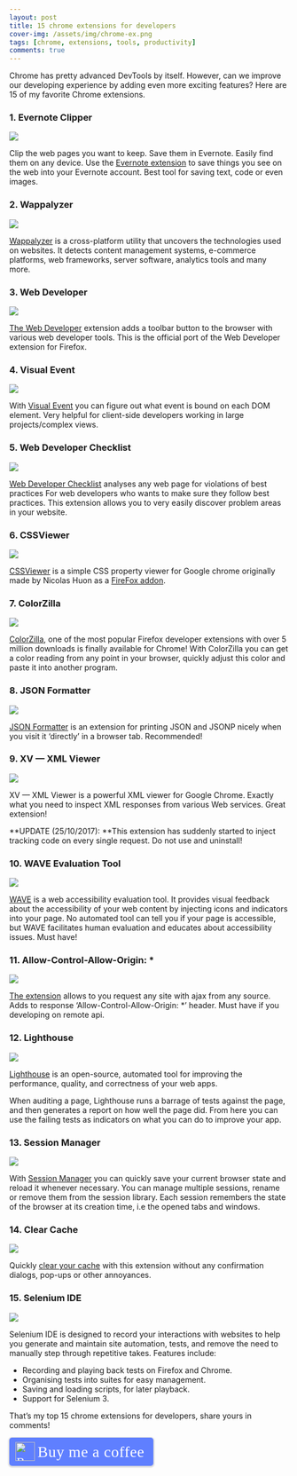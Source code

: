 ```yaml
---
layout: post
title: 15 chrome extensions for developers
cover-img: /assets/img/chrome-ex.png
tags: [chrome, extensions, tools, productivity]
comments: true
---
```

Chrome has pretty advanced DevTools by itself. However, can we improve our developing experience by adding even more exciting features? Here are 15 of my favorite Chrome extensions.

### 1. Evernote Clipper

![](https://cdn-images-1.medium.com/max/2596/1*VXK8C4hYeyVTnLUpTfNrFA.png)

Clip the web pages you want to keep. Save them in Evernote. Easily find them on any device. Use the [Evernote extension](https://chrome.google.com/webstore/detail/evernote-web-clipper/pioclpoplcdbaefihamjohnefbikjilc) to save things you see on the web into your Evernote account. Best tool for saving text, code or even images.

### 2. Wappalyzer

![](https://cdn-images-1.medium.com/max/2576/1*wSq_hfefz9Xt1UXQ1ywTmg.png)

[Wappalyzer](https://wappalyzer.com/) is a cross-platform utility that uncovers the technologies used on websites. It detects content management systems, e-commerce platforms, web frameworks, server software, analytics tools and many more.

### 3. Web Developer

![](https://cdn-images-1.medium.com/max/2576/1*bqHtVs-etXZ92i2zLdqk7A.png)

[The Web Developer](http://chrispederick.com/work/web-developer/) extension adds a toolbar button to the browser with various web developer tools. This is the official port of the Web Developer extension for Firefox.

### 4. Visual Event

![](https://cdn-images-1.medium.com/max/2580/1*WfaeF_gpIz85LS_CunyQtw.png)

With [Visual Event](https://chrome.google.com/webstore/detail/visual-event/pbmmieigblcbldgdokdjpioljjninaim/reviews) you can figure out what event is bound on each DOM element. Very helpful for client-side developers working in large projects/complex views.

### 5. Web Developer Checklist

![](https://cdn-images-1.medium.com/max/2572/1*R-YvL9nB4wt-dkUP6K22wg.png)

[Web Developer Checklist](https://chrome.google.com/webstore/detail/web-developer-checklist/iahamcpedabephpcgkeikbclmaljebjp) analyses any web page for violations of best practices
For web developers who wants to make sure they follow best practices. This extension allows you to very easily discover problem areas in your website.

### 6. CSSViewer

![](https://cdn-images-1.medium.com/max/2576/1*rd3QZIUsGd1QSr4WISAkng.png)

[CSSViewer](https://github.com/miled/cssviewer) is a simple CSS property viewer for Google chrome originally made by Nicolas Huon as a [FireFox addon](https://addons.mozilla.org/en-US/firefox/addon/2104).

### 7. ColorZilla

![](https://cdn-images-1.medium.com/max/2572/1*ww4GaZfkl_9Ul0VKiepB2A.png)

[ColorZilla](https://chrome.google.com/webstore/detail/colorzilla/bhlhnicpbhignbdhedgjhgdocnmhomnp), one of the most popular Firefox developer extensions with over 5 million downloads is finally available for Chrome! With ColorZilla you can get a color reading from any point in your browser, quickly adjust this color and paste it into another program.

### 8. JSON Formatter

![](https://cdn-images-1.medium.com/max/2580/1*CKIk_ctqXBcq-oYGOr1tvA.png)

[JSON Formatter](https://github.com/callumlocke/json-formatter) is an extension for printing JSON and JSONP nicely when you visit it ‘directly’ in a browser tab. Recommended!

### 9. XV — XML Viewer

![](https://cdn-images-1.medium.com/max/2568/1*gWEI8ioQBpLT-bjkcpcAaA.png)

XV — XML Viewer is a powerful XML viewer for Google Chrome. Exactly what you need to inspect XML responses from various Web services. Great extension!

**UPDATE (25/10/2017): **This extension has suddenly started to inject tracking code on every single request. Do not use and uninstall!

### 10. WAVE Evaluation Tool

![](https://cdn-images-1.medium.com/max/2580/1*o_mqA1NlR_i92hpDYJJkjg.png)

[WAVE](https://chrome.google.com/webstore/detail/wave-evaluation-tool/jbbplnpkjmmeebjpijfedlgcdilocofh) is a web accessibility evaluation tool. It provides visual feedback about the accessibility of your web content by injecting icons and indicators into your page. No automated tool can tell you if your page is accessible, but WAVE facilitates human evaluation and educates about accessibility issues. Must have!

### 11. Allow-Control-Allow-Origin: *

![](https://cdn-images-1.medium.com/max/2000/1*Fx8ToBpfzRdkSsuU5yBR9w.png)

[The extension](https://chrome.google.com/webstore/detail/allow-control-allow-origi/nlfbmbojpeacfghkpbjhddihlkkiljbi) allows to you request any site with ajax from any source. Adds to response ‘Allow-Control-Allow-Origin: *’ header. Must have if you developing on remote api.

### 12. Lighthouse

![](https://cdn-images-1.medium.com/max/2572/1*Fa4XymchHbpOLkFEEfgaoQ.png)

[Lighthouse](https://chrome.google.com/webstore/detail/lighthouse/blipmdconlkpinefehnmjammfjpmpbjk) is an open-source, automated tool for improving the performance, quality, and correctness of your web apps.

When auditing a page, Lighthouse runs a barrage of tests against the page, and then generates a report on how well the page did. From here you can use the failing tests as indicators on what you can do to improve your app.

### 13. Session Manager

![](https://cdn-images-1.medium.com/max/2568/1*VkrpeybqsFEbTInQDJgfzA.png)

With [Session Manager](https://chrome.google.com/webstore/detail/session-manager/bbcnbpafconjjigibnhbfmmgdbbkcjfi) you can quickly save your current browser state and reload it whenever necessary.
You can manage multiple sessions, rename or remove them from the session library.
Each session remembers the state of the browser at its creation time, i.e the opened tabs and windows.

### 14. Clear Cache

![](https://cdn-images-1.medium.com/max/2568/1*Za6qqf9we6YE_4ROyM5OJQ.png)

Quickly [clear your cache](https://chrome.google.com/webstore/detail/clear-cache/cppjkneekbjaeellbfkmgnhonkkjfpdn) with this extension without any confirmation dialogs, pop-ups or other annoyances.

### 15. Selenium IDE

![](https://cdn-images-1.medium.com/max/2000/1*yX0w0qVpwTIp_CBHRdX2jw.png)

Selenium IDE is designed to record your interactions with websites to help you generate and maintain site automation, tests, and remove the need to manually step through repetitive takes. Features include:

* Recording and playing back tests on Firefox and Chrome.
* Organising tests into suites for easy management.
* Saving and loading scripts, for later playback.
* Support for Selenium 3.

That’s my top 15 chrome extensions for developers, share yours in comments!

<style>.bmc-button img{height: 34px !important;width: 35px !important;margin-bottom: 1px !important;box-shadow: none !important;border: none !important;vertical-align: middle !important;}.bmc-button{padding: 7px 15px 7px 10px !important;line-height: 35px !important;height:51px !important;text-decoration: none !important;display:inline-flex !important;color:#ffffff !important;background-color:#5F7FFF !important;border-radius: 5px !important;border: 1px solid transparent !important;padding: 7px 15px 7px 10px !important;font-size: 22px !important;letter-spacing: 0.6px !important;box-shadow: 0px 1px 2px rgba(190, 190, 190, 0.5) !important;-webkit-box-shadow: 0px 1px 2px 2px rgba(190, 190, 190, 0.5) !important;margin: 0 auto !important;font-family:'Cookie', cursive !important;-webkit-box-sizing: border-box !important;box-sizing: border-box !important;}.bmc-button:hover, .bmc-button:active, .bmc-button:focus {-webkit-box-shadow: 0px 1px 2px 2px rgba(190, 190, 190, 0.5) !important;text-decoration: none !important;box-shadow: 0px 1px 2px 2px rgba(190, 190, 190, 0.5) !important;opacity: 0.85 !important;color:#ffffff !important;}</style><link href="https://fonts.googleapis.com/css?family=Cookie" rel="stylesheet"><a class="bmc-button" target="_blank" href="https://www.buymeacoffee.com/kip0d"><img src="https://cdn.buymeacoffee.com/buttons/bmc-new-btn-logo.svg" alt="Buy me a coffee"><span style="margin-left:5px;font-size:28px !important;">Buy me a coffee</span></a>